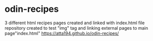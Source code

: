 # odin-recipes
3 different html recipes pages created and linked with index.html file
repository created to test "img" tag and linking external pages to main page"index.html"
https://atta194.github.io/odin-recipes/
